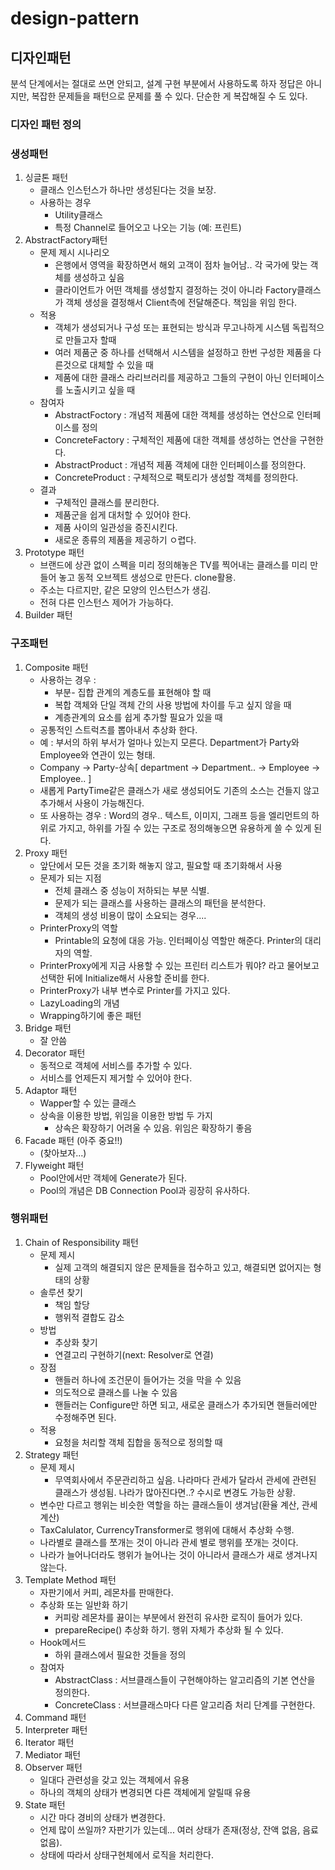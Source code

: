 # design-pattern
## 디자인패턴
분석 단계에서는 절대로 쓰면 안되고, 설계 구현 부분에서 사용하도록 하자
정답은 아니지만, 복잡한 문제들을 패턴으로 문제를 풀 수 있다.
단순한 게 복잡해질 수 도 있다.

### 디자인 패턴 정의
### 생성패턴

1. 싱글톤 패턴
    * 클래스 인스턴스가 하나만 생성된다는 것을 보장. 
    * 사용하는 경우
        * Utility클래스
        * 특정 Channel로 들어오고 나오는 기능 (예: 프린트)
2. AbstractFactory패턴
    * 문제 제시 시나리오
        * 은행에서 영역을 확장하면서 해외 고객이 점차 늘어남.. 각 국가에 맞는 객체를 생성하고 싶음
        * 클라이언트가 어떤 객체를 생성할지 결정하는 것이 아니라 Factory클래스가 객체 생성을 결정해서 Client측에 전달해준다. 책임을 위임 한다.
    * 적용
        * 객체가 생성되거나 구성 또는 표현되는 방식과 무고나하게 시스템 독립적으로 만들고자 할때
        * 여러 제품군 중 하나를 선택해서 시스템을 설정하고 한번 구성한 제품을 다른것으로 대체할 수 있을 때
        * 제품에 대한 클래스 라리브러리를 제공하고 그들의 구현이 아닌 인터페이스를 노출시키고 싶을 때
    * 참여자
        * AbstractFoctory : 개념적 제품에 대한 객체를 생성하는 연산으로 인터페이스를 정의
        * ConcreteFactory : 구체적인 제품에 대한 객체를 생성하는 연산을 구현한다.
        * AbstractProduct : 개념적 제품 객체에 대한 인터페이스를 정의한다.
        * ConcreteProduct : 구체적으로 팩토리가 생성할 객체를 정의한다.
    * 결과
        * 구체적인 클래스를 분리한다.
        * 제품군을 쉽게 대처할 수 있어야 한다.
        * 제품 사이의 일관성을 증진시킨다.
        * 새로운 종류의 제품을 제공하기 ㅇ렵다.
3. Prototype 패턴
      * 브랜드에 상관 없이 스펙을 미리 정의해놓은 TV를 찍어내는 클래스를 미리 만들어 놓고 동적 오브젝트 생성으로 만든다. clone활용.
      * 주소는 다르지만, 같은 모양의 인스턴스가 생김.
      * 전혀 다른 인스턴스 제어가 가능하다.
4. Builder 패턴

### 구조패턴

1. Composite 패턴
      - 사용하는 경우 : 
          - 부분- 집합 관계의 계층도를 표현해야 할 때
          - 복합 객체와 단일 객체 간의 사용 방법에 차이를 두고 싶지 않을 때
          - 계층관계의 요소를 쉽게 추가할 필요가 있을 때
      - 공통적인 스트럭츠를 뽑아내서 추상화 한다. 
      - 예 : 부서의 하위 부서가 얼마나 있는지 모른다. Department가 Party와 Employee와 연관이 있는 형태.
      - Company -> Party-상속[ department -> Department.. -> Employee -> Employee.. ]
      - 새롭게 PartyTime같은 클래스가 새로 생성되어도 기존의 소스는 건들지 않고 추가해서 사용이 가능해진다.
      - 또 사용하는 경우 : Word의 경우.. 텍스트, 이미지, 그래프 등을 엘리먼트의 하위로 가지고, 하위를 가질 수 있는 구조로 정의해놓으면 유용하게 쓸 수 있게 된다.
2. Proxy 패턴
      - 앞단에서 모든 것을 초기화 해놓지 않고, 필요할 때 초기화해서 사용
      - 문제가 되는 지점
           - 전체 클래스 중 성능이 저하되는 부분 식별.
           - 문제가 되는 클래스를 사용하는 클래스의 패턴을 분석한다. 
           - 객체의 생성 비용이 많이 소요되는 경우.... 
      - PrinterProxy의 역할
           - Printable의 요청에 대응 가능. 인터페이싱 역할만 해준다. Printer의 대리자의 역할.
      - PrinterProxy에게 지금 사용할 수 있는 프린터 리스트가 뭐야? 라고 물어보고 선택한 뒤에 Initialize해서 사용할 준비를 한다.
      - PrinterProxy가 내부 변수로 Printer를 가지고 있다.
      - LazyLoading의 개념
      - Wrapping하기에 좋은 패턴
3. Bridge 패턴
      - 잘 안씀
4. Decorator 패턴
      - 동적으로 객체에 서비스를 추가할 수 있다.
      - 서비스를 언제든지 제거할 수 있어야 한다.
5. Adaptor 패턴
      - Wapper할 수 있는 클래스
      - 상속을 이용한 방법, 위임을 이용한 방법 두 가지
           - 상속은 확장하기 어려울 수 있음. 위임은 확장하기 좋음
6. Facade 패턴 (아주 중요!!)
      - (찾아보자...)
7. Flyweight 패턴
      - Pool안에서만 객체에 Generate가 된다.
      - Pool의 개념은 DB Connection Pool과 굉장히 유사하다.


### 행위패턴
1. Chain of Responsibility 패턴
      - 문제 제시
         - 실제 고객의 해결되지 않은 문제들을 접수하고 있고, 해결되면 없어지는 형태의 상황
      - 솔루션 찾기
         - 책임 할당 
         - 행위적 결합도 감소
      - 방법
         - 추상화 찾기
         - 연결고리 구현하기(next: Resolver로 연결)
      - 장점
         - 핸들러 하나에 조건문이 들어가는 것을 막을 수 있음
         - 의도적으로 클래스를 나눌 수 있음
         - 핸들러는 Configure만 하면 되고, 새로운 클래스가 추가되면 핸들러에만 수정해주면 된다.
      - 적용
         - 요청을 처리할 객체 집합을 동적으로 정의할 때
2. Strategy 패턴
      - 문제 제시
         - 무역회사에서 주문관리하고 싶음. 나라마다 관세가 달라서 관세에 관련된 클래스가 생성됨. 나라가 많아진다면..? 수시로 변경도 가능한 상황.
      - 변수만 다르고 행위는 비슷한 역할을 하는 클래스들이 생겨남(환율 계산, 관세 계산)
      - TaxCalulator, CurrencyTransformer로 행위에 대해서 추상화 수행.
      - 나라별로 클래스를 쪼개는 것이 아니라 관세 별로 행위를 쪼개는 것이다.
      - 나라가 늘어나더라도 행위가 늘어나는 것이 아니라서 클래스가 새로 생겨나지 않는다.
3. Template Method 패턴
      - 자판기에서 커피, 레몬차를 판매한다.
      - 추상화 또는 일반화 하기
         - 커피랑 레몬차를 끓이는 부분에서 완전히 유사한 로직이 들어가 있다.
         - prepareRecipe() 추상화 하기. 행위 자체가 추상화 될 수 있다.
      - Hook메서드
         - 하위 클래스에서 필요한 것들을 정의
      - 참여자 
         - AbstractClass : 서브클래스들이 구현해야하는 알고리즘의 기본 연산을 정의한다.
         - ConcreteClass : 서브클래스마다 다른 알고리즘 처리 단계를 구현한다.
4. Command 패턴
5. Interpreter 패턴
6. Iterator 패턴
7. Mediator 패턴
8. Observer 패턴
      - 일대다 관련성을 갖고 있는 객체에서 유용
      - 하나의 객체의 상태가 변경되면 다른 객체에게 알릴때 유용
9. State 패턴
      - 시간 마다 경비의 상태가 변경한다.
      - 언제 많이 쓰일까? 자판기가 있는데... 여러 상태가 존재(정상, 잔액 없음, 음료 없음).
      - 상태에 따라서 상태구현체에서 로직을 처리한다.
